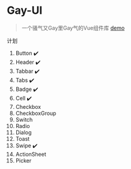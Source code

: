 # Gay-UI

> 一个骚气又Gay里Gay气的Vue组件库 
> [demo](https://fuckiebrowser.github.io/GayUI/)

计划
1. Button :heavy_check_mark:
2. Header :heavy_check_mark:
3. Tabbar :heavy_check_mark:
5. Tabs :heavy_check_mark:
5. Badge :heavy_check_mark:
6. Cell :heavy_check_mark:
4. Checkbox
5. CheckboxGroup
6. Switch
7. Radio
8. Dialog
9. Toast
8. Swipe :heavy_check_mark:
10. ActionSheet
9. Picker
